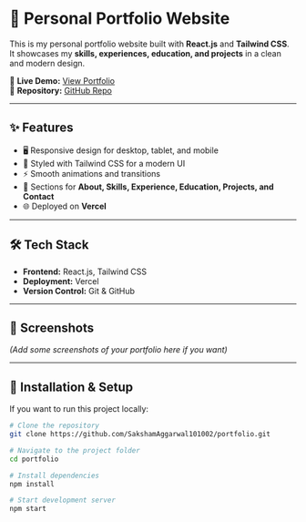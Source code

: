 # 🌟 Personal Portfolio Website

This is my personal portfolio website built with **React.js** and **Tailwind CSS**.  
It showcases my **skills, experiences, education, and projects** in a clean and modern design.  

🚀 **Live Demo:** [View Portfolio](https://portfolio-eta-six-b8o8v3fqqh.vercel.app/)  
📂 **Repository:** [GitHub Repo](https://github.com/SakshamAggarwal101002/portfolio)

---

## ✨ Features
- 🖥️ Responsive design for desktop, tablet, and mobile
- 🎨 Styled with Tailwind CSS for a modern UI
- ⚡ Smooth animations and transitions
- 📂 Sections for **About, Skills, Experience, Education, Projects, and Contact**
- 🌐 Deployed on **Vercel**

---

## 🛠️ Tech Stack
- **Frontend:** React.js, Tailwind CSS
- **Deployment:** Vercel
- **Version Control:** Git & GitHub

---

## 📸 Screenshots
_(Add some screenshots of your portfolio here if you want)_

---

## 📌 Installation & Setup
If you want to run this project locally:

```bash
# Clone the repository
git clone https://github.com/SakshamAggarwal101002/portfolio.git

# Navigate to the project folder
cd portfolio

# Install dependencies
npm install

# Start development server
npm start
